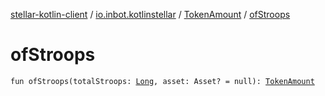 [stellar-kotlin-client](../../index.md) / [io.inbot.kotlinstellar](../index.md) / [TokenAmount](index.md) / [ofStroops](./of-stroops.md)

# ofStroops

`fun ofStroops(totalStroops: `[`Long`](https://kotlinlang.org/api/latest/jvm/stdlib/kotlin/-long/index.html)`, asset: Asset? = null): `[`TokenAmount`](index.md)